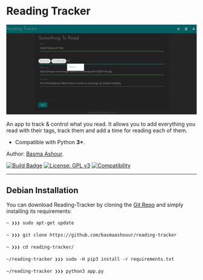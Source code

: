 # Reading Tracker

![reading-tracker](imgs/RC.png)


An app to track & control what you read.
It allows you to add everything you read with their tags, track them and add a time for reading each of them.

- Compatible with Python **3+**.


Author: [Basma Ashour](mailto:basmaashouur@gmail.com).

[![Build Badge](https://travis-ci.org/k4m4/kickthemout.svg?branch=master)](https://github.com/basmaashouur/reading-tracker)
[![License: GPL v3](https://img.shields.io/badge/License-GPL%20v3-blue.svg)](https://github.com/basmaashouur/reading-tracker/blob/master/LICENSE)
[![Compatibility](https://img.shields.io/badge/python-3-brightgreen.svg)](https://github.com/basmaashouur/reading-tracker)

---

## Debian Installation

You can download Reading-Tracker by cloning the [Git Repo](https://github.com/basmaashouur/reading-tracker) and simply installing its requirements:

```
~ ❯❯❯ sudo apt-get update

~ ❯❯❯ git clone https://github.com/basmaashouur/reading-tracker

~ ❯❯❯ cd reading-tracker/

~/reading-tracker ❯❯❯ sudo -H pip3 install -r requirements.txt

~/reading-tracker ❯❯❯ python3 app.py
```
